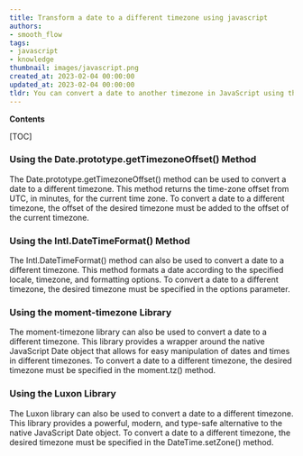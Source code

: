 ```yaml
---
title: Transform a date to a different timezone using javascript
authors:
- smooth_flow
tags:
- javascript
- knowledge
thumbnail: images/javascript.png
created_at: 2023-02-04 00:00:00
updated_at: 2023-02-04 00:00:00
tldr: You can convert a date to another timezone in JavaScript using the Date.prototype.toLocaleString() method.
---
```


**Contents**

[TOC]

### Using the Date.prototype.getTimezoneOffset() Method

The Date.prototype.getTimezoneOffset() method can be used to convert a date to a different timezone. This method returns the time-zone offset from UTC, in minutes, for the current time zone. To convert a date to a different timezone, the offset of the desired timezone must be added to the offset of the current timezone.

### Using the Intl.DateTimeFormat() Method

The Intl.DateTimeFormat() method can also be used to convert a date to a different timezone. This method formats a date according to the specified locale, timezone, and formatting options. To convert a date to a different timezone, the desired timezone must be specified in the options parameter.

### Using the moment-timezone Library

The moment-timezone library can also be used to convert a date to a different timezone. This library provides a wrapper around the native JavaScript Date object that allows for easy manipulation of dates and times in different timezones. To convert a date to a different timezone, the desired timezone must be specified in the moment.tz() method.

### Using the Luxon Library

The Luxon library can also be used to convert a date to a different timezone. This library provides a powerful, modern, and type-safe alternative to the native JavaScript Date object. To convert a date to a different timezone, the desired timezone must be specified in the DateTime.setZone() method.
